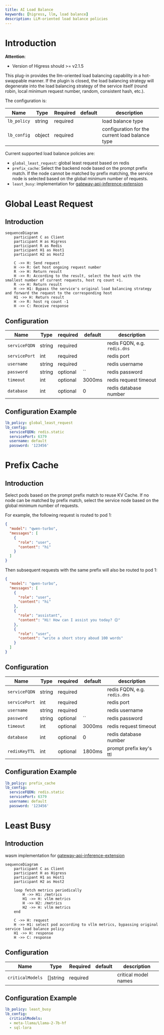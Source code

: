 ```yaml
---
title: AI Load Balance
keywords: [higress, llm, load balance]
description: LLM-oriented load balance policies
---
```


# Introduction

**Attention**: 
- Version of Higress should >= v2.1.5

This plug-in provides the llm-oriented load balancing capability in a hot-swappable manner. If the plugin is closed, the load balancing strategy will degenerate into the load balancing strategy of the service itself (round robin, local minimum request number, random, consistent hash, etc.).

The configuration is:

| Name                | Type         | Required          | default       | description                                 |
|--------------------|-----------------|------------------|-------------|-------------------------------------|
| `lb_policy`      | string          | required              |             | load balance type    |
| `lb_config`      | object          | required              |             | configuration for the current load balance type    |

Current supported load balance policies are:

- `global_least_request`: global least request based on redis
- `prefix_cache`: Select the backend node based on the prompt prefix match. If the node cannot be matched by prefix matching, the service node is selected based on the global minimum number of requests.
- `least_busy`: implementation for [gateway-api-inference-extension](https://github.com/kubernetes-sigs/gateway-api-inference-extension/blob/main/README.md)

# Global Least Request
## Introduction

```mermaid
sequenceDiagram
	participant C as Client
	participant H as Higress
	participant R as Redis
	participant H1 as Host1
	participant H2 as Host2

	C ->> H: Send request
	H ->> R: Get host ongoing request number
	R ->> H: Return result
	H ->> R: According to the result, select the host with the smallest number of current requests, host rq count +1.
	R ->> H: Return result
	H ->> H1: Bypass the service's original load balancing strategy and forward the request to the corresponding host
	H1 ->> H: Return result
	H ->> R: host rq count -1
	H ->> C: Receive response
```

## Configuration

| Name                | Type         | required          | default       | description                                 |
|--------------------|-----------------|------------------|-------------|-------------------------------------|
| `serviceFQDN`      | string          | required              |             | redis FQDN, e.g.  `redis.dns`    |
| `servicePort`      | int             | required              |             | redis port                      |
| `username`         | string          | required              |             | redis username                         |
| `password`         | string          | optional              | ``          | redis password                           |
| `timeout`          | int             | optional              | 3000ms      | redis request timeout                    |
| `database`         | int             | optional              | 0           | redis database number                      |

## Configuration Example

```yaml
lb_policy: global_least_request
lb_config:
  serviceFQDN: redis.static
  servicePort: 6379
  username: default
  password: '123456'
```

# Prefix Cache
## Introduction
Select pods based on the prompt prefix match to reuse KV Cache. If no node can be matched by prefix match, select the service node based on the global minimum number of requests.

For example, the following request is routed to pod 1:

```json
{
  "model": "qwen-turbo",
  "messages": [
    {
      "role": "user",
      "content": "hi"
    }
  ]
}
```

Then subsequent requests with the same prefix will also be routed to pod 1:

```json
{
  "model": "qwen-turbo",
  "messages": [
    {
      "role": "user",
      "content": "hi"
    },
    {
      "role": "assistant",
      "content": "Hi! How can I assist you today? 😊"
    },
    {
      "role": "user",
      "content": "write a short story aboud 100 words"
    }
  ]
}
```

## Configuration

| Name               | Type            | required              | default     | description                     |
|--------------------|-----------------|-----------------------|-------------|---------------------------------|
| `serviceFQDN`      | string          | required              |             | redis FQDN, e.g.  `redis.dns`   |
| `servicePort`      | int             | required              |             | redis port                      |
| `username`         | string          | required              |             | redis username                  |
| `password`         | string          | optional              | ``          | redis password                  |
| `timeout`          | int             | optional              | 3000ms      | redis request timeout           |
| `database`         | int             | optional              | 0           | redis database number           |
| `redisKeyTTL`      | int             | optional              | 1800ms      | prompt prefix key's ttl         |

## Configuration Example

```yaml
lb_policy: prefix_cache
lb_config:
  serviceFQDN: redis.static
  servicePort: 6379
  username: default
  password: '123456'
```

# Least Busy
## Introduction

wasm implementation for [gateway-api-inference-extension](https://github.com/kubernetes-sigs/gateway-api-inference-extension/blob/main/README.md)

```mermaid
sequenceDiagram
	participant C as Client
	participant H as Higress
	participant H1 as Host1
	participant H2 as Host2

	loop fetch metrics periodically
		H ->> H1: /metrics
		H1 ->> H: vllm metrics
		H ->> H2: /metrics
		H2 ->> H: vllm metrics
	end

	C ->> H: request
	H ->> H1: select pod according to vllm metrics, bypassing original service load balance policy
	H1 ->> H: response
	H ->> C: response
```

<!-- flowchart for pod selection:

![](https://github.com/kubernetes-sigs/gateway-api-inference-extension/blob/main/docs/scheduler-flowchart.png) -->

## Configuration

| Name                | Type         | Required          | default       | description                                 |
|--------------------|-----------------|------------------|-------------|-------------------------------------|
| `criticalModels`      | []string          | required              |             | critical model names    |

## Configuration Example

```yaml
lb_policy: least_busy
lb_config:
  criticalModels:
  - meta-llama/Llama-2-7b-hf
  - sql-lora
```
